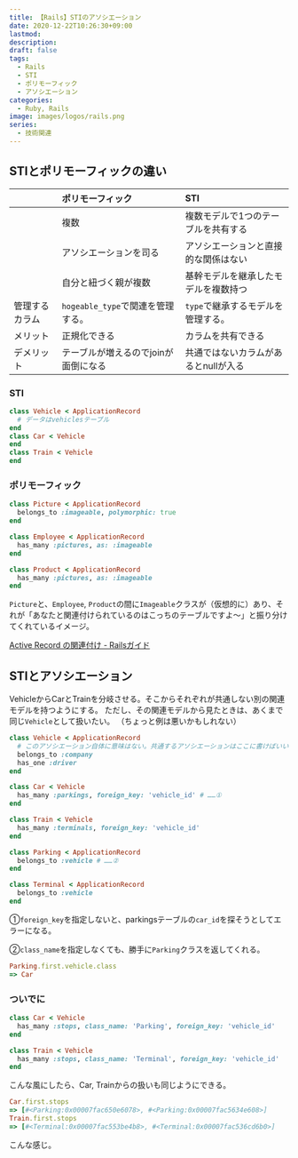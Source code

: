 ```yaml
---
title: 【Rails】STIのアソシエーション
date: 2020-12-22T10:26:30+09:00
lastmod:
description:
draft: false
tags:
  - Rails
  - STI
  - ポリモーフィック
  - アソシエーション
categories:
  - Ruby, Rails
image: images/logos/rails.png
series:
  - 技術関連
---
```


## STIとポリモーフィックの違い

||ポリモーフィック |STI |
|:-|:-------------|:---|
||複数|複数モデルで1つのテーブルを共有する|
||アソシエーションを司る|アソシエーションと直接的な関係はない|
||自分と紐づく親が複数|基幹モデルを継承したモデルを複数持つ|
|管理するカラム|`hogeable_type`で関連を管理する。|`type`で継承するモデルを管理する。|
|メリット|正規化できる|カラムを共有できる|
|デメリット|テーブルが増えるのでjoinが面倒になる|共通ではないカラムがあるとnullが入る|


### STI

```rb
class Vehicle < ApplicationRecord
  # データはvehiclesテーブル
end
class Car < Vehicle
end
class Train < Vehicle
end
```


### ポリモーフィック

```rb
class Picture < ApplicationRecord
  belongs_to :imageable, polymorphic: true
end

class Employee < ApplicationRecord
  has_many :pictures, as: :imageable
end

class Product < ApplicationRecord
  has_many :pictures, as: :imageable
end
```

`Picture`と、`Employee`, `Product`の間に`Imageable`クラスが（仮想的に）あり、それが「あなたと関連付けられているのはこっちのテーブルですよ〜」と振り分けてくれているイメージ。

[Active Record の関連付け \- Railsガイド](https://railsguides.jp/association_basics.html)


## STIとアソシエーション

VehicleからCarとTrainを分岐させる。そこからそれぞれが共通しない別の関連モデルを持つようにする。
ただし、その関連モデルから見たときは、あくまで同じ`Vehicle`として扱いたい。
（ちょっと例は悪いかもしれない）

```rb
class Vehicle < ApplicationRecord
  # このアソシエーション自体に意味はない。共通するアソシエーションはここに書けばいいということ。
  belongs_to :company
  has_one :driver
end

class Car < Vehicle
  has_many :parkings, foreign_key: 'vehicle_id' # ……①
end

class Train < Vehicle
  has_many :terminals, foreign_key: 'vehicle_id'
end

class Parking < ApplicationRecord
  belongs_to :vehicle # ……②
end

class Terminal < ApplicationRecord
  belongs_to :vehicle
end
```

①`foreign_key`を指定しないと、parkingsテーブルの`car_id`を探そうとしてエラーになる。

②`class_name`を指定しなくても、勝手に`Parking`クラスを返してくれる。

```rb
Parking.first.vehicle.class
=> Car
```

### ついでに

```rb
class Car < Vehicle
  has_many :stops, class_name: 'Parking', foreign_key: 'vehicle_id'
end

class Train < Vehicle
  has_many :stops, class_name: 'Terminal', foreign_key: 'vehicle_id'
end
```

こんな風にしたら、Car, Trainからの扱いも同じようにできる。

```rb
Car.first.stops
=> [#<Parking:0x00007fac650e6078>, #<Parking:0x00007fac5634e608>]
Train.first.stops
=> [#<Terminal:0x00007fac553be4b8>, #<Terminal:0x00007fac536cd6b0>]
```

こんな感じ。
